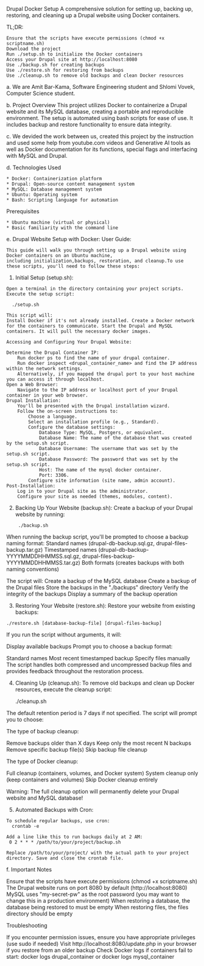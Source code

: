Drupal Docker Setup
A comprehensive solution for setting up, backing up, restoring, and cleaning up a Drupal website using Docker containers.

TL;DR:

    Ensure that the scripts have execute permissions (chmod +x scriptname.sh)
    Download the project
    Run ./setup.sh to initialize the Docker containers
    Access your Drupal site at http://localhost:8080
    Use ./backup.sh for creating backups
    Use ./restore.sh for restoring from backups
    Use ./cleanup.sh to remove old backups and clean Docker resources

a. We are Amit Bar-Kama, Software Engineering student and Shlomi Vovek, Computer Science student.

b. Project Overview
This project utilizes Docker to containerize a Drupal website and its MySQL database, creating a portable and reproducible environment. The setup is automated using bash scripts for ease of use. It includes backup and restore functionality to ensure data integrity.
   
c. We devided the work between us, created this project by the instruction and used some help from youtube.com videos and Generative AI tools as well as Docker documentation for its functions, special flags and interfacing with MySQL and Drupal.

d. Technologies Used

    * Docker: Containerization platform
    * Drupal: Open-source content management system
    * MySQL: Database management system
    * Ubuntu: Operating system
    * Bash: Scripting language for automation

Prerequisites

    * Ubuntu machine (virtual or physical)
    * Basic familiarity with the command line
    
e. Drupal Website Setup with Docker: User Guide:

    This guide will walk you through setting up a Drupal website using Docker containers on an Ubuntu machine,
    including initialization,backups, restoration, and cleanup.To use these scripts, you'll need to follow these steps:
  
  1. Initial Setup (setup.sh):

    Open a terminal in the directory containing your project scripts.
    Execute the setup script:
    
      ./setup.sh

    This script will:
    Install Docker if it's not already installed. Create a Docker network for the containers to communicate. Start the Drupal and MySQL containers. It will pull the necessary docker images.
    
    Accessing and Configuring Your Drupal Website:

    Determine the Drupal Container IP:
        Run docker ps to find the name of your drupal container.
        Run docker inspect <drupal_container_name> and find the IP address within the network settings.
        Alternatively, if you mapped the drupal port to your host machine you can access it through localhost.
    Open a Web Browser:
        Navigate to the IP address or localhost port of your Drupal container in your web browser.
    Drupal Installation:
        You'll be presented with the Drupal installation wizard.
        Follow the on-screen instructions to:
            Choose a language.
            Select an installation profile (e.g., Standard).
            Configure the database settings:
                Database Type: MySQL, Postgers, or equivalent.
                Database Name: The name of the database that was created by the setup.sh script.
                Database Username: The username that was set by the setup.sh script.
                Database Password: The password that was set by the setup.sh script.
                Host: The name of the mysql docker container.
                Port: 3306.
            Configure site information (site name, admin account).
    Post-Installation:
        Log in to your Drupal site as the administrator.
        Configure your site as needed (themes, modules, content).
    
  2. Backing Up Your Website (backup.sh):
     Create a backup of your Drupal website by running:
     
          ./backup.sh
When running the backup script, you'll be prompted to choose a backup naming format:
Standard names (drupal-db-backup.sql.gz, drupal-files-backup.tar.gz)
Timestamped names (drupal-db-backup-YYYYMMDDHHMMSS.sql.gz, drupal-files-backup-YYYYMMDDHHMMSS.tar.gz)
Both formats (creates backups with both naming conventions)

The script will:
Create a backup of the MySQL database
Create a backup of the Drupal files
Store the backups in the "./backups" directory
Verify the integrity of the backups
Display a summary of the backup operation
    
  3. Restoring Your Website (restore.sh):
Restore your website from existing backups:

    ./restore.sh [database-backup-file] [drupal-files-backup]
If you run the script without arguments, it will:

Display available backups
Prompt you to choose a backup format:

Standard names
Most recent timestamped backup
Specify files manually
The script handles both compressed and uncompressed backup files and provides feedback throughout the restoration process.

  4. Cleaning Up (cleanup.sh):
 To remove old backups and clean up Docker resources, execute the cleanup script:

      ./cleanup.sh

The default retention period is 7 days if not specified.
The script will prompt you to choose:

The type of backup cleanup:

Remove backups older than X days
Keep only the most recent N backups
Remove specific backup file(s)
Skip backup file cleanup


The type of Docker cleanup:

Full cleanup (containers, volumes, and Docker system)
System cleanup only (keep containers and volumes)
Skip Docker cleanup entirely



Warning: The full cleanup option will permanently delete your Drupal website and MySQL database!
    
  5. Automated Backups with Cron:

    To schedule regular backups, use cron:
      crontab -e
      
    Add a line like this to run backups daily at 2 AM:
     0 2 * * * /path/to/your/project/backup.sh

    Replace /path/to/your/project/ with the actual path to your project directory. Save and close the crontab file.
    
f. Important Notes

Ensure that the scripts have execute permissions (chmod +x scriptname.sh)
The Drupal website runs on port 8080 by default (http://localhost:8080)
MySQL uses "my-secret-pw" as the root password (you may want to change this in a production environment)
When restoring a database, the database being restored to must be empty
When restoring files, the files directory should be empty

Troubleshooting

If you encounter permission issues, ensure you have appropriate privileges (use sudo if needed)
Visit http://localhost:8080/update.php in your browser if you restore from an older backup
Check Docker logs if containers fail to start: docker logs drupal_container or docker logs mysql_container
